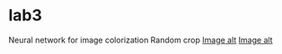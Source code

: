 # lab3
Neural network for image colorization
Random crop
[Image alt](https://github.com/Kom60/lab3/blob/main/32fbc647-0c4a-43bb-972f-e6a10312c6ac.jfif)
[Image alt](https://github.com/Kom60/lab3/blob/main/lab3/blob/main/photo5407068280830668558.jpg)
